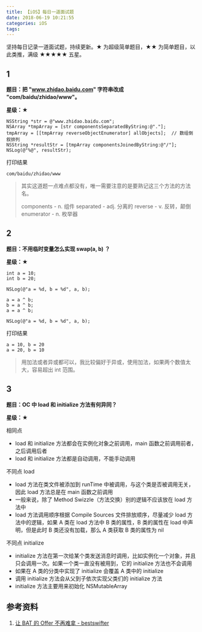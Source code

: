 ```yaml
---
title: 【iOS】每日一道面试题
date: 2018-06-19 10:21:55
categories: iOS
tags:
---
```


坚持每日记录一道面试题，持续更新。★ 为超级简单题目，★★ 为简单题目，以此类推，满级 ★★★★★ 五星。


## 1

__题目：把 "www.zhidao.baidu.com" 字符串改成 "com/baidu/zhidao/www"。__ 

__星级：★__  

```objc
NSString *str = @"www.zhidao.baidu.com";
NSArray *tmpArray = [str componentsSeparatedByString:@"."];
tmpArray = [[tmpArray reverseObjectEnumerator] allObjects];  // 数组倒叙排列
NSString *resultStr = [tmpArray componentsJoinedByString:@"/"];
NSLog(@"%@", resultStr);  
```

打印结果

```objc
com/baidu/zhidao/www
```

> 其实这道题一点难点都没有，唯一需要注意的是要熟记这三个方法的方法名。
> 
> components - n. 组件
> separated - adj. 分离的
> reverse - v. 反转，颠倒
> enumerator - n. 枚举器


## 2

__题目：不用临时变量怎么实现 swap(a, b) ？__

__星级：★__  

```objc
int a = 10;
int b = 20;
    
NSLog(@"a = %d, b = %d", a, b);  

a = a ^ b;
b = a ^ b;
a = a ^ b;
    
NSLog(@"a = %d, b = %d", a, b);  
```

打印结果

```objc
a = 10, b = 20
a = 20, b = 10
```

> 用加法或者异或都可以，我比较偏好于异或，使用加法，如果两个数值太大，容易超出 int 范围。


## 3

__题目：OC 中 load 和 initialize 方法有何异同？__

__星级：★__

相同点

- load 和 initialize 方法都会在实例化对象之前调用，main 函数之前调用前者，之后调用后者
- load 和 initialize 方法都是自动调用，不能手动调用

不同点 load

- load 方法在类文件被添加到 runTime 中被调用，与这个类是否被调用无关，因此 load 方法总是在 main 函数之前调用
- 一般来说，除了 Method Swizzle（方法交换）别的逻辑不应该放在 load 方法中
- load 方法调用顺序根据 Compile Sources 文件排放顺序，尽量减少 load 方法中的逻辑，如果 A 类在 load 方法中 B 类的属性，B 类的属性在 load 中声明，但是此时 B 类还没有加载，那么 A 类获取 B 类的属性为 nil

不同点 initialize

- initialize 方法在第一次给某个类发送消息时调用，比如实例化一个对象，并且只会调用一次。如果一个类一直没有被用到，它的 initialize 方法也不会调用
- 如果在 A 类的分类中实现了 initialize 会覆盖 A 类中的 initialize
- 调用 initialize 方法会从父到子依次实现父类们的 initialize 方法
- initialize 方法主要用来初始化 NSMutableArray


## 参考资料

1. [让 BAT 的 Offer 不再难拿 - bestswifter](https://bestswifter.com/bat-interview/)